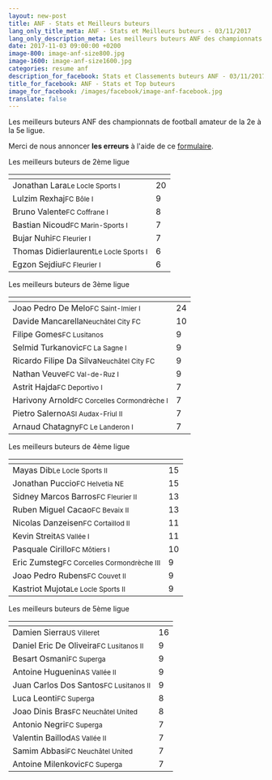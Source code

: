 ```yaml
---
layout: new-post
title: ANF - Stats et Meilleurs buteurs
lang_only_title_meta: ANF - Stats et Meilleurs buteurs - 03/11/2017
lang_only_description_meta: Les meilleurs buteurs ANF des championnats de football amateur de la 2e à la 5e ligue - 03/11/2017
date: 2017-11-03 09:00:00 +0200
image-800: image-anf-size800.jpg
image-1600: image-anf-size1600.jpg
categories: resume anf
description_for_facebook: Stats et Classements buteurs ANF - 03/11/2017
title_for_facebook: ANF - Stats et Top buteurs
image_for_facebook: /images/facebook/image-anf-facebook.jpg
translate: false
---
```

Les meilleurs buteurs ANF des championnats de football amateur de la 2e à la 5e ligue.

Merci de nous annoncer <b>les erreurs</b> à l'aide de ce <a href="/formulaire-report-erreur" title="Signaler une erreur ou un problème">formulaire</a>.

Les meilleurs buteurs de 2ème ligue

<table class="table"><thead><tr><th><i class="fa fa-male"></i></th><th><i class="fa fa-futbol-o"></i></th></tr></thead><tbody><tr><td>Jonathan Lara<span class='d-block team-name'><small>Le Locle Sports I</small></span></td><td>20</td></tr><tr><td>Lulzim Rexhaj<span class='d-block team-name'><small>FC Bôle I</small></span></td><td>9</td></tr><tr><td>Bruno Valente<span class='d-block team-name'><small>FC Coffrane I</small></span></td><td>8</td></tr><tr><td>Bastian Nicoud<span class='d-block team-name'><small>FC Marin-Sports I</small></span></td><td>7</td></tr><tr><td>Bujar Nuhi<span class='d-block team-name'><small>FC Fleurier I</small></span></td><td>7</td></tr><tr><td>Thomas Didierlaurent<span class='d-block team-name'><small>Le Locle Sports I</small></span></td><td>6</td></tr><tr><td>Egzon Sejdiu<span class='d-block team-name'><small>FC Fleurier I</small></span></td><td>6</td></tr></tbody></table>

Les meilleurs buteurs de 3ème ligue

<table class="table"><thead><tr><th><i class="fa fa-male"></i></th><th><i class="fa fa-futbol-o"></i></th></tr></thead><tbody><tr><td>Joao Pedro De Melo<span class='d-block team-name'><small>FC Saint-Imier I</small></span></td><td>24</td></tr><tr><td>Davide Mancarella<span class='d-block team-name'><small>Neuchâtel City FC</small></span></td><td>10</td></tr><tr><td>Filipe Gomes<span class='d-block team-name'><small>FC Lusitanos</small></span></td><td>9</td></tr><tr><td>Selmid Turkanovic<span class='d-block team-name'><small>FC La Sagne I</small></span></td><td>9</td></tr><tr><td>Ricardo Filipe Da Silva<span class='d-block team-name'><small>Neuchâtel City FC</small></span></td><td>9</td></tr><tr><td>Nathan Veuve<span class='d-block team-name'><small>FC Val-de-Ruz I</small></span></td><td>9</td></tr><tr><td>Astrit Hajda<span class='d-block team-name'><small>FC Deportivo I</small></span></td><td>7</td></tr><tr><td>Harivony Arnold<span class='d-block team-name'><small>FC Corcelles Cormondrèche I</small></span></td><td>7</td></tr><tr><td>Pietro Salerno<span class='d-block team-name'><small>ASI Audax-Friul II</small></span></td><td>7</td></tr><tr><td>Arnaud Chatagny<span class='d-block team-name'><small>FC Le Landeron I</small></span></td><td>7</td></tr></tbody></table>

Les meilleurs buteurs de 4ème ligue

<table class="table"><thead><tr><th><i class="fa fa-male"></i></th><th><i class="fa fa-futbol-o"></i></th></tr></thead><tbody><tr><td>Mayas Dib<span class='d-block team-name'><small>Le Locle Sports II</small></span></td><td>15</td></tr><tr><td>Jonathan Puccio<span class='d-block team-name'><small>FC Helvetia NE</small></span></td><td>15</td></tr><tr><td>Sidney Marcos Barros<span class='d-block team-name'><small>FC Fleurier II</small></span></td><td>13</td></tr><tr><td>Ruben Miguel Cacao<span class='d-block team-name'><small>FC Bevaix II</small></span></td><td>13</td></tr><tr><td>Nicolas Danzeisen<span class='d-block team-name'><small>FC Cortaillod II</small></span></td><td>11</td></tr><tr><td>Kevin Streit<span class='d-block team-name'><small>AS Vallée I</small></span></td><td>11</td></tr><tr><td>Pasquale Cirillo<span class='d-block team-name'><small>FC Môtiers I</small></span></td><td>10</td></tr><tr><td>Eric Zumsteg<span class='d-block team-name'><small>FC Corcelles Cormondrèche III</small></span></td><td>9</td></tr><tr><td>Joao Pedro Rubens<span class='d-block team-name'><small>FC Couvet II</small></span></td><td>9</td></tr><tr><td>Kastriot Mujota<span class='d-block team-name'><small>Le Locle Sports II</small></span></td><td>9</td></tr></tbody></table>

Les meilleurs buteurs de 5ème ligue

<table class="table"><thead><tr><th><i class="fa fa-male"></i></th><th><i class="fa fa-futbol-o"></i></th></tr></thead><tbody><tr><td>Damien Sierra<span class='d-block team-name'><small>US Villeret</small></span></td><td>16</td></tr><tr><td>Daniel Eric De Oliveira<span class='d-block team-name'><small>FC Lusitanos II</small></span></td><td>9</td></tr><tr><td>Besart Osmani<span class='d-block team-name'><small>FC Superga</small></span></td><td>9</td></tr><tr><td>Antoine Huguenin<span class='d-block team-name'><small>AS Vallée II</small></span></td><td>9</td></tr><tr><td>Juan Carlos Dos Santos<span class='d-block team-name'><small>FC Lusitanos II</small></span></td><td>9</td></tr><tr><td>Luca Leonti<span class='d-block team-name'><small>FC Superga</small></span></td><td>8</td></tr><tr><td>Joao Dinis Bras<span class='d-block team-name'><small>FC Neuchâtel United</small></span></td><td>8</td></tr><tr><td>Antonio Negri<span class='d-block team-name'><small>FC Superga</small></span></td><td>7</td></tr><tr><td>Valentin Baillod<span class='d-block team-name'><small>AS Vallée II</small></span></td><td>7</td></tr><tr><td>Samim Abbasi<span class='d-block team-name'><small>FC Neuchâtel United</small></span></td><td>7</td></tr><tr><td>Antoine Milenkovic<span class='d-block team-name'><small>FC Superga</small></span></td><td>7</td></tr></tbody></table>

